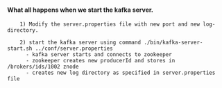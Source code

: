 
#### What all happens when we start the kafka server.

        1) Modify the server.properties file with new port and new log-directory.
        
        2) start the kafka server using command ./bin/kafka-server-start.sh ../conf/server.properties        
          - kafka server starts and connects to zookeeper 
          - zookeeper creates new producerId and stores in /brokers/ids/1002 znode
          - creates new log directory as specified in server.properties file
          
